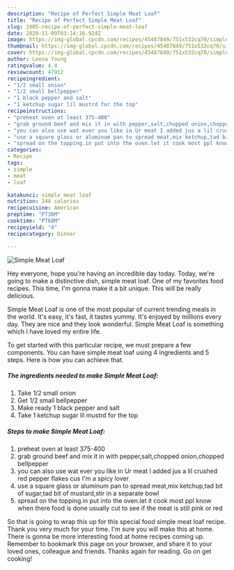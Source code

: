 ```yaml
---
description: "Recipe of Perfect Simple Meat Loaf"
title: "Recipe of Perfect Simple Meat Loaf"
slug: 1905-recipe-of-perfect-simple-meat-loaf
date: 2020-11-09T03:14:16.924Z
image: https://img-global.cpcdn.com/recipes/45487849/751x532cq70/simple-meat-loaf-recipe-main-photo.jpg
thumbnail: https://img-global.cpcdn.com/recipes/45487849/751x532cq70/simple-meat-loaf-recipe-main-photo.jpg
cover: https://img-global.cpcdn.com/recipes/45487849/751x532cq70/simple-meat-loaf-recipe-main-photo.jpg
author: Leona Young
ratingvalue: 4.4
reviewcount: 47912
recipeingredient:
- "1/2 small onion"
- "1/2 small bellpepper"
- "1 black pepper and salt"
- "1 ketchup sugar lil mustrd for the top"
recipeinstructions:
- "preheat oven at least 375-400"
- "grab ground beef and mix it in with pepper,salt,chopped onion,chopped bellpepper"
- "you can also use wat ever you like in Ur meat I added jus a lil crushed red pepper flakes cus I&#39;m a spicy lover"
- "use a square glass or aluminum pan to spread meat,mix ketchup,tad bit of sugar,tad bit of mustard,stir in a separate bowl"
- "spread on the topping.in put into the oven.let it cook most ppl know when there food is done usually cut to see if the meat is still pink or red"
categories:
- Recipe
tags:
- simple
- meat
- loaf

katakunci: simple meat loaf 
nutrition: 248 calories
recipecuisine: American
preptime: "PT36M"
cooktime: "PT60M"
recipeyield: "4"
recipecategory: Dinner

---
```



![Simple Meat Loaf](https://img-global.cpcdn.com/recipes/45487849/751x532cq70/simple-meat-loaf-recipe-main-photo.jpg)

Hey everyone, hope you're having an incredible day today. Today, we're going to make a distinctive dish, simple meat loaf. One of my favorites food recipes. This time, I'm gonna make it a bit unique. This will be really delicious.

Simple Meat Loaf is one of the most popular of current trending meals in the world. It's easy, it's fast, it tastes yummy. It's enjoyed by millions every day. They are nice and they look wonderful. Simple Meat Loaf is something which I have loved my entire life.




To get started with this particular recipe, we must prepare a few components. You can have simple meat loaf using 4 ingredients and 5 steps. Here is how you can achieve that.

<!--inarticleads1-->

##### The ingredients needed to make Simple Meat Loaf:

1. Take 1/2 small onion
1. Get 1/2 small bellpepper
1. Make ready 1 black pepper and salt
1. Take 1 ketchup sugar lil mustrd for the top




<!--inarticleads2-->

##### Steps to make Simple Meat Loaf:

1. preheat oven at least 375-400
1. grab ground beef and mix it in with pepper,salt,chopped onion,chopped bellpepper
1. you can also use wat ever you like in Ur meat I added jus a lil crushed red pepper flakes cus I&#39;m a spicy lover
1. use a square glass or aluminum pan to spread meat,mix ketchup,tad bit of sugar,tad bit of mustard,stir in a separate bowl
1. spread on the topping.in put into the oven.let it cook most ppl know when there food is done usually cut to see if the meat is still pink or red




So that is going to wrap this up for this special food simple meat loaf recipe. Thank you very much for your time. I'm sure you will make this at home. There is gonna be more interesting food at home recipes coming up. Remember to bookmark this page on your browser, and share it to your loved ones, colleague and friends. Thanks again for reading. Go on get cooking!
